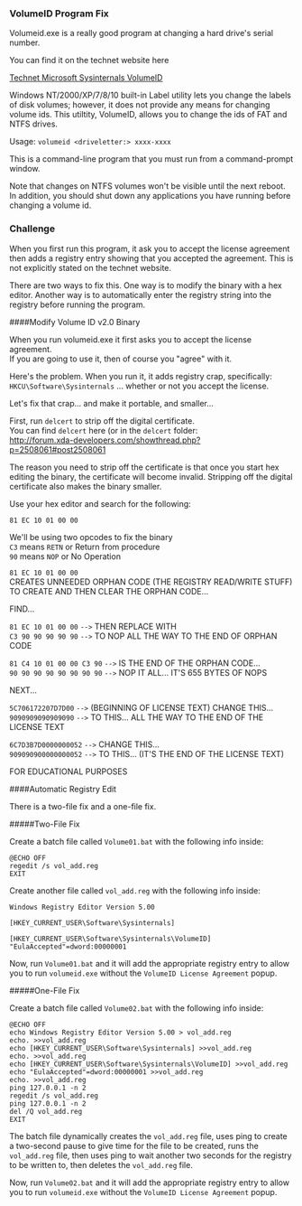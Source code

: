 ### VolumeID Program Fix

Volumeid.exe is a really good program at changing a hard drive's serial number.

You can find it on the technet website here

<a href="https://technet.microsoft.com/en-us/sysinternals/bb897436.aspx" target="_blank">Technet Microsoft Sysinternals VolumeID</a>



Windows NT/2000/XP/7/8/10 built-in Label utility lets you change the labels of disk volumes; however, it does not provide any means for changing volume ids. This utiltity, VolumeID, allows you to change the ids of FAT and NTFS drives.

Usage: `volumeid <driveletter:> xxxx-xxxx`

This is a command-line program that you must run from a command-prompt window.

Note that changes on NTFS volumes won't be visible until the next reboot.<br> 
In addition, you should shut down any applications you have running before changing a volume id. <br>

### Challenge

When you first run this program, it ask you to accept the license agreement then adds a registry entry showing that you accepted the agreement. This is not explicitly stated on the technet website.

There are two ways to fix this. One way is to modify the binary with a hex editor. Another way is to automatically enter the registry string into the registry before running the program.


####Modify Volume ID v2.0 Binary<br>


When you run volumeid.exe it first asks you to accept the license agreement.<br>
If you are going to use it, then of course you "agree" with it.<br>

Here's the problem. When you run it, it adds registry crap, specifically:<br>
`HKCU\Software\Sysinternals`   ... whether or not you accept the license.

Let's fix that crap... and make it portable, and smaller...<br>


First, run `delcert` to strip off the digital certificate.<br>
You can find `delcert` here (or in the `delcert` folder: <br>
http://forum.xda-developers.com/showthread.php?p=2508061#post2508061

The reason you need to strip off the certificate is that once you start hex editing the binary, the certificate will become invalid. Stripping off the digital certificate also makes the binary smaller.


Use your hex editor and search for the following:

`81 EC 10 01 00 00` <br>

We'll be using two opcodes to fix the binary<br>
`C3` means `RETN` or Return from procedure<br>
`90` means `NOP` or No Operation


`81 EC 10 01 00 00` <br>
CREATES UNNEEDED ORPHAN CODE (THE REGISTRY READ/WRITE STUFF)<br>
TO CREATE AND THEN CLEAR THE ORPHAN CODE...<br>

FIND...<br>

`81 EC 10 01 00 00`  `-->` THEN REPLACE WITH<br>
`C3 90 90 90 90 90`  `-->` TO NOP ALL THE WAY TO THE END OF ORPHAN CODE<br>

`81 C4 10 01 00 00 C3 90`  	`-->` IS THE END OF THE ORPHAN CODE...<br>
`90 90 90 90 90 90 90 90`		`-->` NOP IT ALL... IT'S 655 BYTES OF NOPS <br>	

NEXT...<br>

`5C706172207D7D00`		`-->` (BEGINNING OF LICENSE TEXT) CHANGE THIS...<br>
`9090909090909090`		`-->` TO THIS... ALL THE WAY TO THE END OF THE LICENSE TEXT<br>

`6C7D3B7D0000000052`		`-->` CHANGE THIS...  <br>
`909090900000000052`		`-->` TO THIS... (IT'S THE END OF THE LICENSE TEXT) <br>

FOR EDUCATIONAL PURPOSES

####Automatic Registry Edit

There is a two-file fix and a one-file fix.

#####Two-File Fix

Create a batch file called `Volume01.bat` with the following info inside:

    @ECHO OFF
    regedit /s vol_add.reg
    EXIT

Create another file called `vol_add.reg` with the following info inside:

    Windows Registry Editor Version 5.00
    
    [HKEY_CURRENT_USER\Software\Sysinternals]
    
    [HKEY_CURRENT_USER\Software\Sysinternals\VolumeID]
    "EulaAccepted"=dword:00000001

Now, run `Volume01.bat` and it will add the appropriate registry entry to allow you to run `volumeid.exe` without the `VolumeID License Agreement` popup.

#####One-File Fix

Create a batch file called `Volume02.bat` with the following info inside:
```
@ECHO OFF
echo Windows Registry Editor Version 5.00 > vol_add.reg
echo. >>vol_add.reg
echo [HKEY_CURRENT_USER\Software\Sysinternals] >>vol_add.reg
echo. >>vol_add.reg
echo [HKEY_CURRENT_USER\Software\Sysinternals\VolumeID] >>vol_add.reg
echo "EulaAccepted"=dword:00000001 >>vol_add.reg
echo. >>vol_add.reg
ping 127.0.0.1 -n 2 
regedit /s vol_add.reg
ping 127.0.0.1 -n 2 
del /Q vol_add.reg
EXIT
```
The batch file dynamically creates the `vol_add.reg` file, uses ping to create a two-second pause to give time for the file to be created, runs the `vol_add.reg` file, then uses ping to wait another two seconds for the registry to be written to, then deletes the `vol_add.reg` file. 

Now, run `Volume02.bat` and it will add the appropriate registry entry to allow you to run `volumeid.exe` without the `VolumeID License Agreement` popup.
